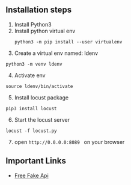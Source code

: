 ## Installation steps
1. Install Python3
2. Install python virtual env
   ```
   python3 -m pip install --user virtualenv

   ```
3. Create a virtual env named: ldenv
```
python3 -m venv ldenv 
```
4. Activate env
```
source ldenv/bin/activate
```
5. Install locust package
```
pip3 install locust
```
6. Start the locust server

```
locust -f locust.py  
```
7. open ```http://0.0.0.0:8089 ``` on your browser

## Important Links 
* [Free Fake Api](https://jsonplaceholder.typicode.com)